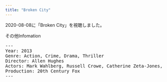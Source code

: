 ```yaml
---
title: "Broken City"
---
```

2020-08-08に「Broken City」を視聴しました。

その他Infomation
<pre>
---
Year: 2013
Genre: Action, Crime, Drama, Thriller
Director: Allen Hughes
Actors: Mark Wahlberg, Russell Crowe, Catherine Zeta-Jones, Jeffrey Wright
Production: 20th Century Fox
---
</pre>